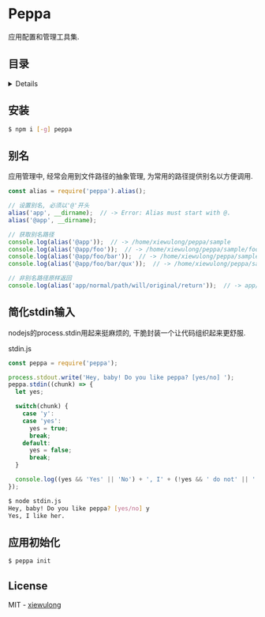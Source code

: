 # Peppa

应用配置和管理工具集.

## 目录

<details>

* [安装](#安装)
* [别名](#别名)
* [简化stdin输入](#简化stdin输入)
* [应用初始化](#应用初始化)
* [License](#license)

</details>

## 安装

```bash
$ npm i [-g] peppa
```

## 别名

应用管理中, 经常会用到文件路径的抽象管理, 为常用的路径提供别名以方便调用.

```js
const alias = require('peppa').alias();

// 设置别名, 必须以'@'开头
alias('app', __dirname);  // -> Error: Alias must start with @.
alias('@app', __dirname);

// 获取别名路径
console.log(alias('@app'));  // -> /home/xiewulong/peppa/sample
console.log(alias('@app/foo'));  // -> /home/xiewulong/peppa/sample/foo
console.log(alias('@app/foo/bar'));  // -> /home/xiewulong/peppa/sample/foo/bar
console.log(alias('@app/foo/bar/qux'));  // -> /home/xiewulong/peppa/sample/foo/bar/qux

// 非别名路径原样返回
console.log(alias('app/normal/path/will/original/return'));  // -> app/normal/path/will/original/return
```

## 简化stdin输入

nodejs的process.stdin用起来挺麻烦的, 干脆封装一个让代码组织起来更舒服.

stdin.js

```js
const peppa = require('peppa');

process.stdout.write('Hey, baby! Do you like peppa? [yes/no] ');
peppa.stdin((chunk) => {
  let yes;

  switch(chunk) {
    case 'y':
    case 'yes':
      yes = true;
      break;
    default:
      yes = false;
      break;
  }

  console.log((yes && 'Yes' || 'No') + ', I' + (!yes && ' do not' || '') + ' like her.');
});
```

```bash
$ node stdin.js
Hey, baby! Do you like peppa? [yes/no] y
Yes, I like her.
```

## 应用初始化

```bash
$ peppa init
```

## License

MIT - [xiewulong](https://github.com/xiewulong)
